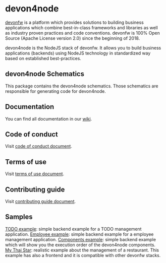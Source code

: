 # devon4node

[devonfw](https://www.devonfw.com/) is a platform which provides solutions to building business applications which combine best-in-class frameworks and libraries as well as industry proven practices and code conventions. devonfw is 100% Open Source (Apache License version 2.0) since the beginning of 2018.

devon4node is the NodeJS stack of devonfw. It allows you to build business applications (backends) using NodeJS technology in standardized way based on established best-practices.

## devon4node Schematics

This package contains the devon4node schematics. Those schematics are responsible for generating code for devon4node.

## Documentation

You can find all documentation in our [wiki](https://github.com/devonfw/devon4node/wiki).

## Code of conduct

Visit [code of conduct document](https://github.com/devonfw/devon4node/blob/develop/CODE_OF_CONDUCT.md).

## Terms of use

Visit [terms of use document](https://github.com/devonfw/devon4node/blob/develop/TERMS_OF_USE.asciidoc).

## Contributing guide

Visit [contributing guide document](https://github.com/devonfw/devon4node/blob/develop/CONTRIBUTING.asciidoc).

## Samples

[TODO example](https://github.com/devonfw/devon4node/tree/develop/samples/todo): simple backend example for a TODO management application.
[Employee example](https://github.com/devonfw/devon4node/tree/develop/samples/todo): simple backend example for a employee management application.
[Components example](https://github.com/devonfw/devon4node/tree/develop/samples/employee): simple backend example which will show you the execution order of the devon4node components.
[My Thai Star](https://github.com/devonfw/my-thai-star/tree/develop/node): realistic example about the management of a restaurant. This example has also a frontend and it is compatible with other devonfw stacks.
